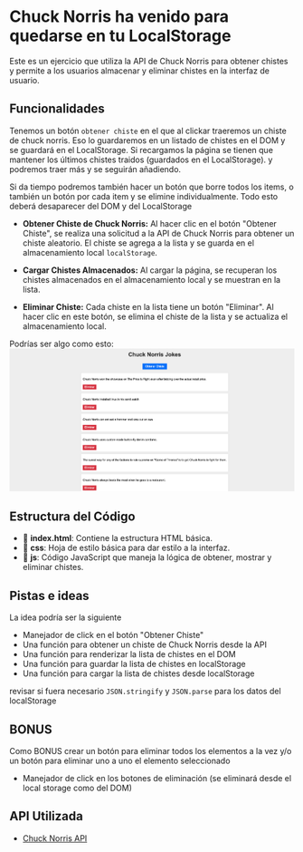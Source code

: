 # Chuck Norris ha venido para quedarse en tu LocalStorage

Este es un ejercicio que utiliza la API de Chuck Norris para obtener chistes y permite a los usuarios almacenar y eliminar chistes en la interfaz de usuario.


## Funcionalidades

Tenemos un botón `obtener chiste` en el que al clickar traeremos un chiste de chuck norris. Eso lo guardaremos en un listado de chistes en el DOM y se guardará en el LocalStorage. Si recargamos la página se tienen que mantener los últimos chistes traidos (guardados en el LocalStorage). y podremos traer más y se seguirán añadiendo. 

Si da tiempo podremos también hacer un botón que borre todos los items, o también un botón por cada item y se elimine individualmente. Todo esto deberá desaparecer del DOM y del LocalStorage

- **Obtener Chiste de Chuck Norris:** Al hacer clic en el botón "Obtener Chiste", se realiza una solicitud a la API de Chuck Norris para obtener un chiste aleatorio. El chiste se agrega a la lista y se guarda en el almacenamiento local `localStorage`.

- **Cargar Chistes Almacenados:** Al cargar la página, se recuperan los chistes almacenados en el almacenamiento local y se muestran en la lista.

- **Eliminar Chiste:** Cada chiste en la lista tiene un botón "Eliminar". Al hacer clic en este botón, se elimina el chiste de la lista y se actualiza el almacenamiento local.

Podrías ser algo como esto:
![chuck](./img/chuck.png)


## Estructura del Código

- 📄 **index.html**: Contiene la estructura HTML básica.
- 📁 **css**: Hoja de estilo básica para dar estilo a la interfaz.
- 📁 **js**: Código JavaScript que maneja la lógica de obtener, mostrar y eliminar chistes.

## Pistas e ideas

La idea podría ser la siguiente 
- Manejador de click en el botón "Obtener Chiste"
- Una función para obtener un chiste de Chuck Norris desde la API
- Una función para renderizar la lista de chistes en el DOM
- Una función para guardar la lista de chistes en localStorage
- Una función para cargar la lista de chistes desde localStorage

revisar si fuera necesario `JSON.stringify` y `JSON.parse` para los datos del localStorage

## BONUS
Como BONUS crear un botón para eliminar todos los elementos a la vez y/o un botón para eliminar uno a uno el elemento seleccionado 
- Manejador de click en los botones de eliminación (se eliminará desde el local storage como del DOM)

## API Utilizada

- [Chuck Norris API](https://api.chucknorris.io/jokes/random)